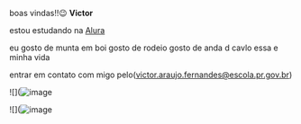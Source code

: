 boas vindas!!😉
**Victor** 

estou estudando na [Alura](https://www.alura.com.br/?utm_term=alura&utm_campaign=%5BSearch%5D+%5BPerformance%5D+Institucional+-+Paran%C3%A1&utm_source=adwords&utm_medium=ppc&hsa_acc=7964138385&hsa_cam=20234124477&hsa_grp=150249101655&hsa_ad=660813755680&hsa_src=g&hsa_tgt=kwd-300088401&hsa_kw=alura&hsa_mt=e&hsa_net=adwords&hsa_ver=3&gad_source=1&gbraid=0AAAAADpqZIAZ4fatisaqp94SK40PvJ_i9&gclid=EAIaIQobChMInJSy5rOaiAMVclRIAB0VyR9rEAAYASAAEgKCMPD_BwE)

eu gosto de munta em boi gosto de rodeio gosto de anda d cavlo essa e minha vida 

entrar em contato com migo pelo(victor.araujo.fernandes@escola.pr.gov.br)

![](![image](https://github.com/user-attachments/assets/42297d08-6c91-4cb7-b18a-1cc8cf872356)

![](![image](https://github.com/user-attachments/assets/db14c39e-1db6-4ffd-ad4a-db4478093e9a)
